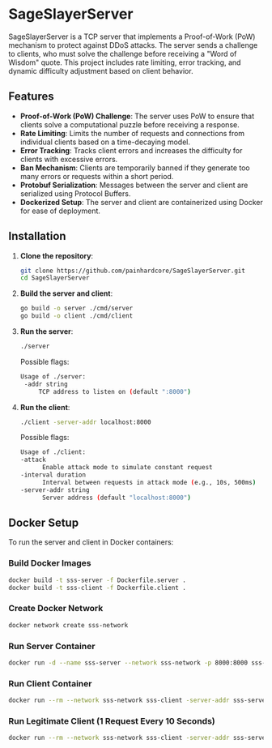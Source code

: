 
# SageSlayerServer

SageSlayerServer is a TCP server that implements a Proof-of-Work (PoW) mechanism to protect against DDoS attacks. 
The server sends a challenge to clients, who must solve the challenge before receiving a "Word of Wisdom" quote. 
This project includes rate limiting, error tracking, and dynamic difficulty adjustment based on client behavior.

## Features

- **Proof-of-Work (PoW) Challenge**: The server uses PoW to ensure that clients solve a computational puzzle before receiving a response.
- **Rate Limiting**: Limits the number of requests and connections from individual clients based on a time-decaying model.
- **Error Tracking**: Tracks client errors and increases the difficulty for clients with excessive errors.
- **Ban Mechanism**: Clients are temporarily banned if they generate too many errors or requests within a short period.
- **Protobuf Serialization**: Messages between the server and client are serialized using Protocol Buffers.
- **Dockerized Setup**: The server and client are containerized using Docker for ease of deployment.

## Installation

1. **Clone the repository**:

   ```bash
   git clone https://github.com/painhardcore/SageSlayerServer.git
   cd SageSlayerServer
   ```

2. **Build the server and client**:

   ```bash
   go build -o server ./cmd/server
   go build -o client ./cmd/client
   ```

3. **Run the server**:

   ```bash
   ./server
   ```
   Possible flags:
   ```bash
   Usage of ./server:
    -addr string
        TCP address to listen on (default ":8000")
   ```

4. **Run the client**:

   ```bash
   ./client -server-addr localhost:8000
   ```
   Possible flags:
   ```bash
   Usage of ./client:
   -attack
         Enable attack mode to simulate constant request
   -interval duration
         Interval between requests in attack mode (e.g., 10s, 500ms)
   -server-addr string
         Server address (default "localhost:8000")
   ```

## Docker Setup

To run the server and client in Docker containers:

### Build Docker Images

```bash
docker build -t sss-server -f Dockerfile.server .
docker build -t sss-client -f Dockerfile.client .
```

### Create Docker Network

```bash
docker network create sss-network
```

### Run Server Container

```bash
docker run -d --name sss-server --network sss-network -p 8000:8000 sss-server
```

### Run Client Container

```bash
docker run --rm --network sss-network sss-client -server-addr sss-server:8000
```

### Run Legitimate Client (1 Request Every 10 Seconds)

```bash
docker run --rm --network sss-network sss-client -server-addr sss-server:8000 -attack -interval 10s
```